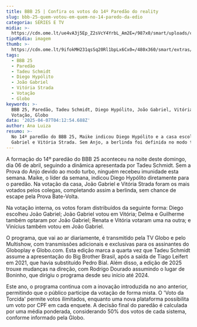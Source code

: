 ```yaml
---
title: BBB 25 | Confira os votos do 14º Paredão do reality
slug: bbb-25-quem-votou-em-quem-no-14-paredo-da-edio
categoria: SÉRIES E TV
midia: >-
  https://cdn.ome.lt/ue4vA3j5Ep_Z2sVcY4YrbL_Am2E=/987x0/smart/uploads/conteudo/fotos/bbb25-quem-votou-quem-14-paredao.jpg
tipoMidia: imagem
thumb: >-
  https://cdn.ome.lt/9ifokMH231qsSq20Rl1bpLx6Cx0=/480x360/smart/extras/conteudos/bbb25-quem-votou-quem-14-paredao-peq.jpg
tags:
  - BBB 25
  - Paredão
  - Tadeu Schmidt
  - Diego Hypólito
  - João Gabriel
  - Vitória Strada
  - Votação
  - Globo
keywords: >-
  BBB 25, Paredão, Tadeu Schmidt, Diego Hypólito, João Gabriel, Vitória Strada,
  Votação, Globo
data: '2025-04-07T04:12:54.688Z'
author: Ana Luiza
resumo: >-
  No 14º paredão do BBB 25, Maike indicou Diego Hypólito e a casa escolheu João
  Gabriel e Vitória Strada. Sem Anjo, a berlinda foi definida no modo turbo.
---
```


A formação do 14º paredão do BBB 25 aconteceu na noite deste domingo, dia 06 de abril, seguindo a dinâmica apresentada por Tadeu Schmidt. Sem a Prova do Anjo devido ao modo turbo, ninguém recebeu imunidade esta semana. Maike, o líder da semana, indicou Diego Hypólito diretamente para o paredão. Na votação da casa, João Gabriel e Vitória Strada foram os mais votados pelos colegas, completando assim a berlinda, sem chance de escape pela Prova Bate-Volta.

Na votação interna, os votos foram distribuídos da seguinte forma: Diego escolheu João Gabriel; João Gabriel votou em Vitória; Delma e Guilherme também optaram por João Gabriel; Renata e Vitória votaram uma na outra; e Vinícius também votou em João Gabriel.

O programa, que vai ao ar diariamente, é transmitido pela TV Globo e pelo Multishow, com transmissões adicionais e exclusivas para os assinantes do Globoplay e Globo.com. Esta edição marca a quarta vez que Tadeu Schmidt assume a apresentação do Big Brother Brasil, após a saída de Tiago Leifert em 2021, que havia substituído Pedro Bial. Além disso, a edição de 2025 trouxe mudanças na direção, com Rodrigo Dourado assumindo o lugar de Boninho, que dirigiu o programa desde seu início até 2024.

Este ano, o programa continua com a inovação introduzida no ano anterior, permitindo que o público participe da votação de forma mista. O 'Voto da Torcida' permite votos ilimitados, enquanto uma nova plataforma possibilita um voto por CPF em cada enquete. A decisão final do paredão é calculada por uma média ponderada, considerando 50% dos votos de cada sistema, conforme informado pela Globo.
